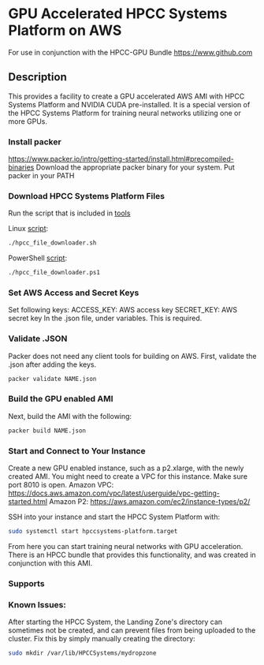# GPU Accelerated HPCC Systems Platform on AWS
For use in conjunction with the HPCC-GPU Bundle https://www.github.com

## Description
This provides a facility to create a GPU accelerated AWS AMI with HPCC Systems Platform and NVIDIA CUDA pre-installed.
It is a special version of the HPCC Systems Platform for training neural networks utilizing one or more GPUs.


### Install packer
https://www.packer.io/intro/getting-started/install.html#precompiled-binaries
Download the appropriate packer binary for your system.
Put packer in your PATH

### Download HPCC Systems Platform Files
Run the script that is included in [tools](/tools)

Linux [script](/tools/hpcc_file_downloader.sh):
```sh
./hpcc_file_downloader.sh
```

PowerShell [script](/tools/hpcc_file_downloader.sh):
```sh
./hpcc_file_downloader.ps1
```

### Set AWS Access and Secret Keys
Set following keys:
ACCESS_KEY: AWS access key
SECRET_KEY: AWS secret key
In the .json file, under variables. This is required.

### Validate .JSON
Packer does not need any client tools for building on AWS. First, validate the .json after adding the keys.
```sh
packer validate NAME.json
```

### Build the GPU enabled AMI
Next, build the AMI with the following:
```sh
packer build NAME.json
```

### Start and Connect to Your Instance
Create a new GPU enabled instance, such as a p2.xlarge, with the newly created AMI. You might need to create a VPC for this instance. Make sure port 8010 is open.
Amazon VPC: https://docs.aws.amazon.com/vpc/latest/userguide/vpc-getting-started.html
Amazon P2: https://aws.amazon.com/ec2/instance-types/p2/

SSH into your instance and start the HPCC System Platform with:
```sh
sudo systemctl start hpccsystems-platform.target
```

From here you can start training neural networks with GPU acceleration. There is an HPCC bundle that provides this functionality, and was created in conjunction with this AMI.

### Supports


### Known Issues:
After starting the HPCC System, the Landing Zone's directory can sometimes not be created, and can prevent files from being uploaded to the cluster. Fix this by simply manually creating the directory:
```sh
sudo mkdir /var/lib/HPCCSystems/mydropzone
```
